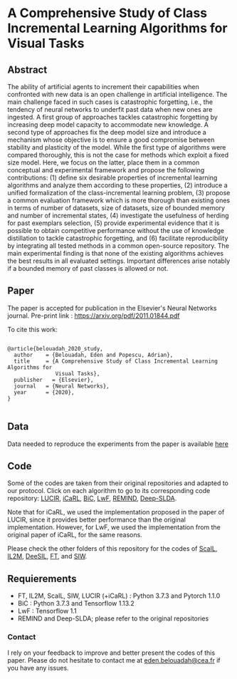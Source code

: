 # A Comprehensive Study of Class Incremental Learning Algorithms for Visual Tasks
## Abstract
The ability of artificial agents to increment their capabilities when confronted with new data is an open challenge in artificial intelligence. The main challenge faced in such cases is catastrophic forgetting, i.e., the tendency of neural networks to underfit past data when new ones are ingested. A first group of approaches tackles catastrophic forgetting by increasing deep model capacity to accommodate new knowledge. A second type of approaches fix the deep model size and introduce a mechanism whose objective is to ensure a good compromise between stability and plasticity of the model. While the first type of algorithms were compared thoroughly, this is not the case for methods which exploit a fixed size model.
Here, we focus on the latter, place them in a common conceptual and experimental framework and propose the following contributions: (1) define six desirable properties of incremental learning algorithms and analyze them according to these properties, (2) introduce a unified formalization of the class-incremental learning problem, (3) propose a common evaluation framework which is more thorough than existing ones in terms of number of datasets, size of datasets, size of bounded memory and number of incremental states, (4) investigate the usefulness of herding for past exemplars selection, (5) provide experimental evidence that it is possible to obtain competitive performance without the use of knowledge distillation to tackle catastrophic forgetting, and (6) facilitate reproducibility by integrating all tested methods in a common open-source repository. The main experimental finding is that none of the existing algorithms achieves the best results in all evaluated settings. Important differences arise notably if a bounded memory of past classes is allowed or not. 


## Paper
The paper is accepted for publication in the Elsevier's Neural Networks journal. Pre-print link : https://arxiv.org/pdf/2011.01844.pdf

To cite this work:

```

@article{belouadah_2020_study,
  author    = {Belouadah, Eden and Popescu, Adrian},
  title     = {A Comprehensive Study of Class Incremental Learning Algorithms for
               Visual Tasks},
  publisher   = {Elsevier},
  journal   = {Neural Networks},
  year      = {2020},
}


```

## Data
Data needed to reproduce the experiments from the paper is available [here](https://drive.google.com/drive/folders/1lSxH3BRnuDjQBYG46wcw6HptUrkSfhS9?usp=sharing)


## Code 
Some of the codes are taken from their original repositories and adapted to our protocol. Click on each algorithm to go to its corresponding code repository: [LUCIR](https://github.com/hshustc/CVPR19_Incremental_Learning), [iCaRL](https://github.com/hshustc/CVPR19_Incremental_Learning), [BiC](https://github.com/wuyuebupt/LargeScaleIncrementalLearning), [LwF](https://github.com/srebuffi/iCaRL), [REMIND](https://github.com/tyler-hayes/REMIND), [Deep-SLDA](https://github.com/tyler-hayes/Deep_SLDA).

Note that for iCaRL, we used the implementation proposed in the paper of LUCIR, since it provides better performance than the original implementation. However, for LwF, we used the implementation from the original paper of iCaRL, for the same reasons.

Please check the other folders of this repository for the codes of [ScaIL](https://github.com/EdenBelouadah/class-incremental-learning/tree/master/scail), [IL2M](https://github.com/EdenBelouadah/class-incremental-learning/tree/master/il2m), [DeeSIL](https://github.com/EdenBelouadah/class-incremental-learning/tree/master/deesil), [FT](https://github.com/EdenBelouadah/class-incremental-learning/tree/master/scail), and [SIW](https://github.com/EdenBelouadah/class-incremental-learning/tree/master/siw).

## Requierements
* FT, IL2M, ScaIL, SIW, LUCIR (+iCaRL) : Python 3.7.3 and Pytorch 1.1.0 
* BiC :  Python 3.7.3 and Tensorflow 1.13.2
* LwF : Tensorflow 1.1
* REMIND and Deep-SLDA; please refer to the original repositories

### Contact
I rely on your feedback to improve and better present the codes of this paper. Please do not hesitate to contact me at eden.belouadah@cea.fr if you have any issues.


